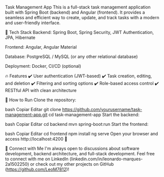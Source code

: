 Task Management App
This is a full-stack task management application built with Spring Boot (backend) and Angular (frontend). It provides a seamless and efficient way to create, update, and track tasks with a modern and user-friendly interface.

🚀 Tech Stack
Backend: Spring Boot, Spring Security, JWT Authentication, JPA, Hibernate

Frontend: Angular, Angular Material

Database: PostgreSQL / MySQL (or any other relational database)

Deployment: Docker, CI/CD (optional)

🔥 Features
✔️ User authentication (JWT-based)
✔️ Task creation, editing, and deletion
✔️ Filtering and sorting options
✔️ Role-based access control
✔️ RESTful API with clean architecture

📌 How to Run
Clone the repository:

bash
Copiar
Editar
git clone https://github.com/yourusername/task-management-app.git
cd task-management-app
Start the backend:

bash
Copiar
Editar
cd backend
mvn spring-boot:run
Start the frontend:

bash
Copiar
Editar
cd frontend
npm install
ng serve
Open your browser and access http://localhost:4200 🚀

📢 Connect with Me
I'm always open to discussions about software development, backend architecture, and full-stack development. Feel free to connect with me on LinkedIn (linkedin.com/in/leonardo-marques-2a1502250) or check out my other projects on GitHub (https://github.com/LeoM7812)!
